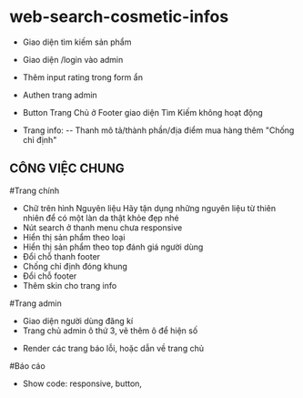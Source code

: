 # web-search-cosmetic-infos

- Giao diện tìm kiếm sản phẩm
- Giao diện /login vào admin 
- Thêm input rating trong form ẩn
- Authen trang admin
- Button Trang Chủ ở Footer giao diện Tìm Kiếm không hoạt động

- Trang info: 
-- Thanh mô tả/thành phần/địa điểm mua hàng thêm "Chống chỉ định"

## CÔNG VIỆC CHUNG
#Trang chính
- Chữ trên hình Nguyên liệu Hãy tận dụng những nguyên liệu từ thiên nhiên để có một làn da thật khỏe đẹp nhé 
- Nút search ở thanh menu chưa responsive
- Hiển thị sản phẩm theo loại
- Hiển thị sản phẩm theo top đánh giá người dùng 
- Đổi chỗ thanh footer
- Chống chỉ định đóng khung
- Đổi chỗ footer
- Thêm skin cho trang info

#Trang admin
<!-- - Xác nhận 2 lần xóa (Trang feed, comt, product) -->
- Giao diện người dùng đăng kí
- Trang chủ admin ô thứ 3, vẽ thêm ô để hiện số
<!-- - Hiện star rating  -->
<!-- - Button trang sản phẩm  -->
<!-- - Tăng kích thước 2 button trang sản phẩm -->
<!-- - Đổi đường dẫn trang sản phẩm add -->
- Render các trang báo lỗi, hoặc dẫn về trang chủ

#Báo cáo
- Show code: responsive, button, 